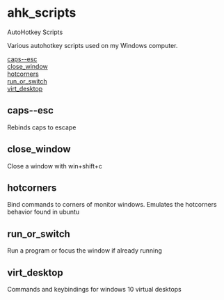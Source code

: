 # ahk_scripts
AutoHotkey Scripts

Various autohotkey scripts used on my Windows computer.

[caps--esc](#caps--esc)  
[close_window](#close_window)  
[hotcorners](#hotcorners)  
[run_or_switch](#run_or_switch)  
[virt_desktop](#virt_desktop)  

## caps--esc
Rebinds caps to escape

## close_window
Close a window with win+shift+c

## hotcorners
Bind commands to corners of monitor windows. Emulates the hotcorners behavior found in ubuntu

## run_or_switch
Run a program or focus the window if already running

## virt_desktop
Commands and keybindings for windows 10 virtual desktops
